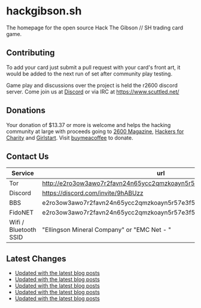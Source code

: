 # hackgibson.sh
The homepage for the open source Hack The Gibson // SH trading card game.


## Contributing

To add your card just submit a pull request with your card's front art, it would be added to the next run of set after community play testing.

Game play and discussions over the project is held the r2600 discord server. Come join us at [Discord](https://discord.com/invite/9hABUzz) or via IRC at https://www.scuttled.net/


## Donations

Your donation of $13.37 or more is welcome and helps the hacking community at large with proceeds going to [2600 Magazine](https://2600.com/), [Hackers for Charity](https://hackersforcharity.org) and [Girlstart](https://girlstart.org).  Visit [buymeacoffee](https://www.buymeacoffee.com/hackgibson.sh) to donate.


## Contact Us

Service | url
-|-
Tor | http://e2ro3ow3awo7r2favn24n65ycc2qmzkoayn5r57e3f56nvjwdcgg32ad.onion
Discord | https://discord.com/invite/9hABUzz
BBS | e2ro3ow3awo7r2favn24n65ycc2qmzkoayn5r57e3f56nvjwdcgg32ad.onion:23
FidoNET | e2ro3ow3awo7r2favn24n65ycc2qmzkoayn5r57e3f56nvjwdcgg32ad.onion:24554
Wifi / Bluetooth SSID | "Ellingson Mineral Company" or "EMC Net - <fidonet address>"

## Latest Changes
<!-- BLOG-POST-LIST:START -->
- [Updated with the latest blog posts](https://github.com/DFW2600/hackgibson.sh/commit/2b5760882d6d7bf9b4f69540f54c646da89532e0)
- [Updated with the latest blog posts](https://github.com/DFW2600/hackgibson.sh/commit/bf91ee70b964473469b7e855565b2c5939dd256b)
- [Updated with the latest blog posts](https://github.com/DFW2600/hackgibson.sh/commit/06b6d5f0a046d4cace67743cb398bec8df83f1bd)
- [Updated with the latest blog posts](https://github.com/DFW2600/hackgibson.sh/commit/818bcc6b76778dcc9024ea5fa20f2c86442d9a59)
- [Updated with the latest blog posts](https://github.com/DFW2600/hackgibson.sh/commit/4a988a5d6f5c27a8bc5c9d148d0f2c7a643d95c9)
<!-- BLOG-POST-LIST:END -->
